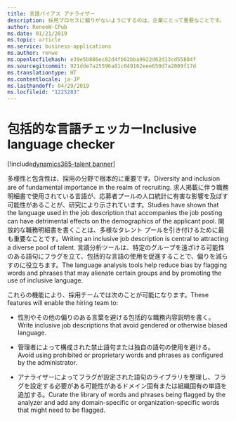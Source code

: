 ```yaml
---
title: 言語バイアス アナライザー
description: 採用プロセスに偏りがないようにするのは、企業にとって重要なことです。
author: ReneeW-CPub
ms.date: 01/21/2019
ms.topic: article
ms.service: business-applications
ms.author: renwe
ms.openlocfilehash: e39e5b886ec82d4fb62bba9922d62d13cd55804f
ms.sourcegitcommit: 921dde7a25596a81c049162eee650d7a2009f17d
ms.translationtype: HT
ms.contentlocale: ja-JP
ms.lasthandoff: 04/29/2019
ms.locfileid: "1225283"
---
```

#  <a name="inclusive-language-checker"></a><span data-ttu-id="98528-103">包括的な言語チェッカー</span><span class="sxs-lookup"><span data-stu-id="98528-103">Inclusive language checker</span></span>
[!include[dynamics365-talent banner](../../includes/dynamics365-talent.md)]


<span data-ttu-id="98528-104">多様性と包含性は、採用の分野で根本的に重要です。</span><span class="sxs-lookup"><span data-stu-id="98528-104">Diversity and inclusion are of fundamental importance in the realm of recruiting.</span></span> <span data-ttu-id="98528-105">求人掲載に伴う職務明細書で使用されている言語が、応募者プールの人口統計に有害な影響を及ぼす可能性があることが、研究により示されています。</span><span class="sxs-lookup"><span data-stu-id="98528-105">Studies have shown that the language used in the job description that accompanies the job posting can have detrimental effects on the demographics of the applicant pool.</span></span> <span data-ttu-id="98528-106">開放的な職務明細書を書くことは、多様なタレント プールを引き付けるために最も重要なことです。</span><span class="sxs-lookup"><span data-stu-id="98528-106">Writing an inclusive job description is central to attracting a diverse pool of talent.</span></span> <span data-ttu-id="98528-107">言語分析ツールは、特定のグループを遠ざける可能性のある語句にフラグを立て、包括的な言語の使用を促進することで、偏りを減らすのに役立ちます。</span><span class="sxs-lookup"><span data-stu-id="98528-107">The language analysis tools help reduce bias by flagging words and phrases that may alienate certain groups and by promoting the use of inclusive language.</span></span>

<span data-ttu-id="98528-108">これらの機能により、採用チームでは次のことが可能になります。</span><span class="sxs-lookup"><span data-stu-id="98528-108">These features will enable the hiring team to:</span></span>

-   <span data-ttu-id="98528-109">性別やその他の偏りのある言葉を避ける包括的な職務内容説明を書く。</span><span class="sxs-lookup"><span data-stu-id="98528-109">Write inclusive job descriptions that avoid gendered or otherwise biased language.</span></span> 

-   <span data-ttu-id="98528-110">管理者によって構成された禁止語句または独自の語句の使用を避ける。</span><span class="sxs-lookup"><span data-stu-id="98528-110">Avoid using prohibited or proprietary words and phrases as configured by the administrator.</span></span> 

-   <span data-ttu-id="98528-111">アナライザーによってフラグが設定された語句のライブラリを整理し、フラグを設定する必要がある可能性があるドメイン固有または組織固有の単語を追加する。</span><span class="sxs-lookup"><span data-stu-id="98528-111">Curate the library of words and phrases being flagged by the analyzer and add any domain-specific or organization-specific words that might need to be flagged.</span></span> 

